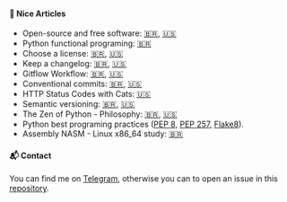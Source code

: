 #### 📌 Nice Articles
* Open-source and free software: [🇧🇷](https://opensource.guide/pt), [🇺🇸](https://opensource.guide/)
* Python functional programing: [🇧🇷](https://dunossauro.github.io/python-funcional/)
* Choose a license: [🇧🇷](https://escolhaumalicenca.com.br/), [🇺🇸](https://choosealicense.com/)
* Keep a changelog: [🇧🇷](http://keepachangelog.com/pt-BR/), [🇺🇸](https://keepachangelog.com/en/)
* Gitflow Workflow: [🇧🇷](https://www.atlassian.com/br/git/tutorials/comparing-workflows/gitflow-workflow), [🇺🇸](https://www.atlassian.com/git/tutorials/comparing-workflows/gitflow-workflow)
* Conventional commits: [🇧🇷](https://www.conventionalcommits.org/pt-br), [🇺🇸](https://www.conventionalcommits.org/en/)
* HTTP Status Codes with Cats: [🇺🇸](https://http.cat/)
* Semantic versioning: [🇧🇷](https://semver.org/lang/pt-BR/), [🇺🇸](https://semver.org/)
* The Zen of Python - Philosophy: [🇧🇷](https://pythonacademy.com.br/zen-of-python), [🇺🇸](https://www.python.org/dev/peps/pep-0020)
* Python best programing practices ([PEP 8](https://peps.python.org/pep-0008/), [PEP 257](https://peps.python.org/pep-0257/), [Flake8](https://www.flake8rules.com/)).
* Assembly NASM - Linux x86_64 study: [🇧🇷](https://codeberg.org/blau_araujo/assembly-nasm-x86_64)

#### 📬 Contact
You can find me on [Telegram](t.me/d3cryptofc), otherwise you can to open an issue in this [repository](../..).
